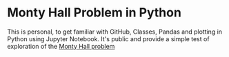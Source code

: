 # Monty Hall Problem in Python

This is personal, to get familiar with GitHub, Classes, Pandas and plotting in Python using Jupyter Notebook. It's public and provide a simple test of exploration of the [Monty Hall problem](https://en.wikipedia.org/wiki/Monty_Hall_problem)
